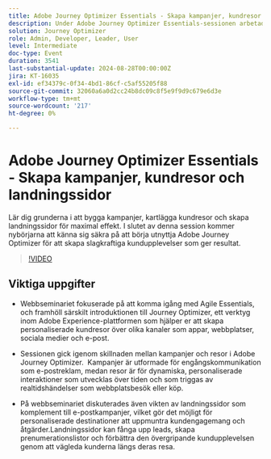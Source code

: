 ```yaml
---
title: Adobe Journey Optimizer Essentials - Skapa kampanjer, kundresor och landningssidor
description: Under Adobe Journey Optimizer Essentials-sessionen arbetade man med att bygga kampanjer, kartlägga kundresor och skapa landningssidor, med betoning på personaliserade kundupplevelser i olika kanaler.
solution: Journey Optimizer
role: Admin, Developer, Leader, User
level: Intermediate
doc-type: Event
duration: 3541
last-substantial-update: 2024-08-28T00:00:00Z
jira: KT-16035
exl-id: ef34379c-0f34-4bd1-86cf-c5af55205f88
source-git-commit: 32060a6a0d2cc24b8dc09c8f5e9f9d9c679e6d3e
workflow-type: tm+mt
source-wordcount: '217'
ht-degree: 0%

---
```


# Adobe Journey Optimizer Essentials - Skapa kampanjer, kundresor och landningssidor

Lär dig grunderna i att bygga kampanjer, kartlägga kundresor och skapa landningssidor för maximal effekt. I slutet av denna session kommer nybörjarna att känna sig säkra på att börja utnyttja Adobe Journey Optimizer för att skapa slagkraftiga kundupplevelser som ger resultat.

>[!VIDEO](https://video.tv.adobe.com/v/3433000/?learn=on)

## Viktiga uppgifter

* Webbseminariet fokuserade på att komma igång med Agile Essentials, och framhöll särskilt introduktionen till Journey Optimizer, ett verktyg inom Adobe Experience-plattformen som hjälper er att skapa personaliserade kundresor över olika kanaler som appar, webbplatser, sociala medier och e-post. &#x200B;

* Sessionen gick igenom skillnaden mellan kampanjer och resor i Adobe Journey Optimizer. &#x200B; Kampanjer är utformade för engångskommunikation som e-postreklam, medan resor är för dynamiska, personaliserade interaktioner som utvecklas över tiden och som triggas av realtidshändelser som webbplatsbesök eller köp. &#x200B;

* På webbseminariet diskuterades även vikten av landningssidor som komplement till e-postkampanjer, vilket gör det möjligt för personaliserade destinationer att uppmuntra kundengagemang och åtgärder. &#x200B; Landningssidor kan fånga upp leads, skapa prenumerationslistor och förbättra den övergripande kundupplevelsen genom att vägleda kunderna längs deras resa. &#x200B;
